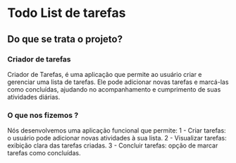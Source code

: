 # Todo List de tarefas

## Do que se trata o projeto?
### Criador de tarefas
Criador de Tarefas, é uma aplicação que permite ao usuário criar e gerenciar uma lista de tarefas. Ele pode adicionar novas tarefas e marcá-las como concluídas, ajudando no acompanhamento e cumprimento de suas atividades diárias.

### O que nos fizemos ?
Nós desenvolvemos uma aplicação funcional que permite:
1 - Criar tarefas: o usuário pode adicionar novas atividades à sua lista.
2 - Visualizar tarefas: exibição clara das tarefas criadas.
3 - Concluir tarefas: opção de marcar tarefas como concluídas.

